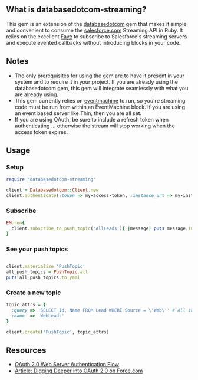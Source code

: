 What is databasedotcom-streaming?
------------------------------

This gem is an extension of the [databasedotcom](https://rubygems.org/gems/databasedotcom) gem that makes it simple and convenient to consume the [salesforce.com](http://salesforce.com/) Streaming API in Ruby.  It relies on the excellent [Faye](faye.jcoglan.com) to subscribe to Salesforce's streaming servers and execute evented callbacks without introducing blocks in your code.

Notes
-------
* The only prerequisites for using the gem are to have it present in your system and to require it in your project.  If you are already using the databasedotcom gem, this gem will integrate seamlessly with what you are already using.
* This gem currently relies on [eventmachine](https://rubygems.org/gems/eventmachine) to run, so you're streaming code must be run from within an EventMachine block. If you are using an event based server like Thin, then you are all set.
* If you are using OAuth, be sure to include a refresh token when authenticating ... otherwise the stream will stop working when the access token expires.

Usage
-------
### Setup

```ruby
require "databasedotcom-streaming"

client = Databasedotcom::Client.new
client.authenticate(:token => my-access-token, :instance_url => my-instance-url, :refresh_token => my-refresh-token)  

```

### Subscribe

```ruby
EM.run{
  client.subscribe_to_push_topic('AllLeads'){ |message| puts message.inspect }
}
```

### See your push topics

```ruby

client.materialize 'PushTopic'
all_push_topics = PushTopic.all
puts all_push_topics.to_yaml

```

### Create a new topic

```ruby
topic_attrs = {
  :query => 'SELECT Id, Name FROM Lead WHERE Source = \'Web\'' # All inbound leads that come from the web 
  :name  => 'WebLeads'
}

client.create('PushTopic', topic_attrs)

```
  
## Resources
* [OAuth 2.0 Web Server Authentication Flow](http://na12.salesforce.com/help/doc/en/remoteaccess_oauth_web_server_flow.htm)
* [Article: Digging Deeper into OAuth 2.0 on Force.com](http://wiki.developerforce.com/index.php/Digging_Deeper_into_OAuth_2.0_on_Force.com)